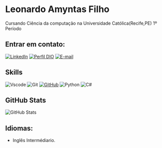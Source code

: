 
# Leonardo Amyntas Filho
 Cursando Ciência da computação na Universidade Católica(Recife,PE)
 1º  Período

## Entrar em contato:
[![LinkedIn](https://img.shields.io/badge/linkedin-%230077B5.svg?style=for-the-badge&logo=linkedin&logoColor=white)](www.linkedin.com/in/leonardoamffilho)
[![Perfil DIO](https://img.shields.io/badge/-%20Perfil%20na%20DIO-30A3DC?style=for-the-badge)](https://web.dio.me/users/leoamff)
[![E-mail](https://img.shields.io/badge/-Email-000?style=for-the-badge&logo=microsoft-outlook&logoColor=E94D5F)](mailto:leoamff@gmail.com)

## Skills
![Vscode](https://img.shields.io/badge/Vscode-007ACC?style=for-the-badge&logo=visual-studio-code&logoColor=white)
![Git](https://img.shields.io/badge/GIT-E44C30?style=for-the-badge&logo=git&logoColor=white)
[![GitHub](https://img.shields.io/badge/GitHub-000?style=for-the-badge&logo=github&logoColor=30A3DC)](https://docs.github.com/)
![Python](https://img.shields.io/badge/python-3670A0?style=for-the-badge&logo=python&logoColor=ffdd54)
![C#](https://img.shields.io/badge/C%23-239120?style=for-the-badge&logo=c-sharp&logoColor=white) 


## GitHub Stats

![GitHub Stats](https://github-readme-stats.vercel.app/api?username=leoamff&theme=default&bg_color=000&border_color=30A3DC&show_icons=true&icon_color=30A3DC&title_color=E94D5F&text_color=FFF)


## Idiomas:
- Inglês Intermédiario.
